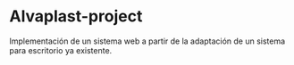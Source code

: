 # Alvaplast-project

Implementación de un sistema web a partir de la adaptación de un sistema para escritorio ya existente.
